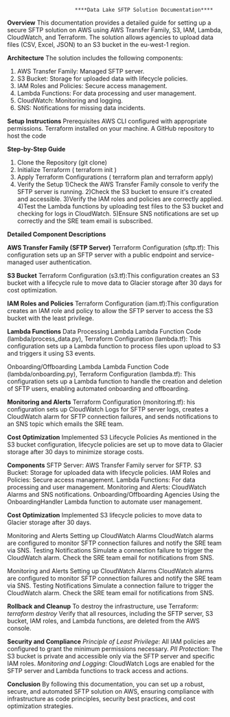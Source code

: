                           ****Data Lake SFTP Solution Documentation****
**Overview**
This documentation provides a detailed guide for setting up a secure SFTP solution on AWS using AWS Transfer Family, S3, IAM, Lambda, CloudWatch, and Terraform. The solution allows agencies to upload data files (CSV, Excel, JSON) to an S3 bucket in the eu-west-1 region.

**Architecture**
The solution includes the following components:

1) AWS Transfer Family: Managed SFTP server.
2) S3 Bucket: Storage for uploaded data with lifecycle policies.
3) IAM Roles and Policies: Secure access management.
4) Lambda Functions: For data processing and user management.
5) CloudWatch: Monitoring and logging.
6) SNS: Notifications for missing data incidents.


**Setup Instructions**
Prerequisites
AWS CLI configured with appropriate permissions.
Terraform installed on your machine.
A GitHub repository to host the code

**Step-by-Step Guide**
1) Clone the Repository (git clone)
2) Initialize Terraform ( terraform init )
3) Apply Terraform Configurations ( terraform plan and terraform apply)
4) Verify the Setup
  1)Check the AWS Transfer Family console to verify the SFTP server is running.
  2)Check the S3 bucket to ensure it's created and accessible.
  3)Verify the IAM roles and policies are correctly applied.
  4)Test the Lambda functions by uploading test files to the S3 bucket and checking for logs in CloudWatch.
  5)Ensure SNS notifications are set up correctly and the SRE team email is subscribed.


**Detailed Component Descriptions**

**AWS Transfer Family (SFTP Server)**
Terraform Configuration (sftp.tf): This configuration sets up an SFTP server with a public endpoint and service-managed user authentication.

**S3 Bucket**
Terraform Configuration (s3.tf):This configuration creates an S3 bucket with a lifecycle rule to move data to Glacier storage after 30 days for cost optimization.

**IAM Roles and Policies**
Terraform Configuration (iam.tf):This configuration creates an IAM role and policy to allow the SFTP server to access the S3 bucket with the least privilege.

**Lambda Functions**
Data Processing Lambda
Lambda Function Code (lambda/process_data.py), Terraform Configuration (lambda.tf): This configuration sets up a Lambda function to process files upon upload to S3 and triggers it using S3 events.

Onboarding/Offboarding Lambda
Lambda Function Code (lambda/onboarding.py), Terraform Configuration (lambda.tf): This configuration sets up a Lambda function to handle the creation and deletion of SFTP users, enabling automated onboarding and offboarding.

**Monitoring and Alerts**
Terraform Configuration (monitoring.tf): his configuration sets up CloudWatch Logs for SFTP server logs, creates a CloudWatch alarm for SFTP connection failures, and sends notifications to an SNS topic which emails the SRE team.

**Cost Optimization**
Implemented S3 Lifecycle Policies
As mentioned in the S3 bucket configuration, lifecycle policies are set up to move data to Glacier storage after 30 days to minimize storage costs.


**Components**
SFTP Server: AWS Transfer Family server for SFTP.
S3 Bucket: Storage for uploaded data with lifecycle policies.
IAM Roles and Policies: Secure access management.
Lambda Functions: For data processing and user management.
Monitoring and Alerts: CloudWatch Alarms and SNS notifications.
Onboarding/Offboarding Agencies
Using the OnboardingHandler Lambda function to automate user management.

**Cost Optimization**
Implemented S3 lifecycle policies to move data to Glacier storage after 30 days.

Monitoring and Alerts
Setting up CloudWatch Alarms
CloudWatch alarms are configured to monitor SFTP connection failures and notify the SRE team via SNS.
Testing Notifications
Simulate a connection failure to trigger the CloudWatch alarm.
Check the SRE team email for notifications from SNS.

Monitoring and Alerts
Setting up CloudWatch Alarms
CloudWatch alarms are configured to monitor SFTP connection failures and notify the SRE team via SNS.
Testing Notifications
Simulate a connection failure to trigger the CloudWatch alarm.
Check the SRE team email for notifications from SNS.

**Rollback and Cleanup**
To destroy the infrastructure, use Terraform:
*terraform destroy*
Verify that all resources, including the SFTP server, S3 bucket, IAM roles, and Lambda functions, are deleted from the AWS console.

**Security and Compliance**
*Principle of Least Privilege*: All IAM policies are configured to grant the minimum permissions necessary.
*PII Protection*: The S3 bucket is private and accessible only via the SFTP server and specific IAM roles.
*Monitoring and Logging*: CloudWatch Logs are enabled for the SFTP server and Lambda functions to track access and actions.

**Conclusion**
By following this documentation, you can set up a robust, secure, and automated SFTP solution on AWS, ensuring compliance with infrastructure as code principles, security best practices, and cost optimization strategies.
